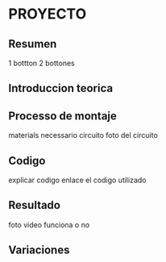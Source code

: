 # PROYECTO

## Resumen
1 bottton 
2 bottones


## Introduccion teorica


## Processo de montaje
materials necessario 
circuito
foto del circuito


## Codigo
explicar codigo
enlace el codigo utilizado




## Resultado
foto video funciona o no




## Variaciones
